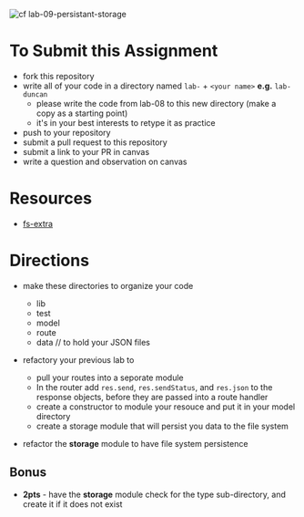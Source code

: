 ![cf](https://i.imgur.com/7v5ASc8.png) lab-09-persistant-storage

# To Submit this Assignment
  * fork this repository
  * write all of your code in a directory named `lab-` + `<your name>` **e.g.** `lab-duncan`
    * please write the code from lab-08 to this new directory (make a copy as a starting point)
    * it's in your best interests to retype it as practice
  * push to your repository
  * submit a pull request to this repository
  * submit a link to your PR in canvas
  * write a question and observation on canvas

# Resources
* [fs-extra](https://github.com/jprichardson/node-fs-extra)

# Directions
* make these directories to organize your code
  * lib
  * test
  * model
  * route
  * data // to hold your JSON files


* refactory your previous lab to 
  * pull your routes into a seporate module
  * In the router add `res.send`, `res.sendStatus`, and `res.json` to the response objects, before they are passed into a route handler
  * create a constructor to module your resouce and put it in your model directory
  * create a storage module that will persist you data to the file system

* refactor the **storage** module to have file system persistence

## Bonus
* **2pts** - have the **storage** module check for the type sub-directory, and create it if it does not exist

